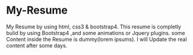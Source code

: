 # My-Resume
My Resume  by using html, css3 & bootstrap4.
This resume is completly bulid by using Bootstrap4 ,and some animations or Jquery plugins.
some Content inside the Resume is dummy(lorem ipsums). I will Update the real content after some days.
